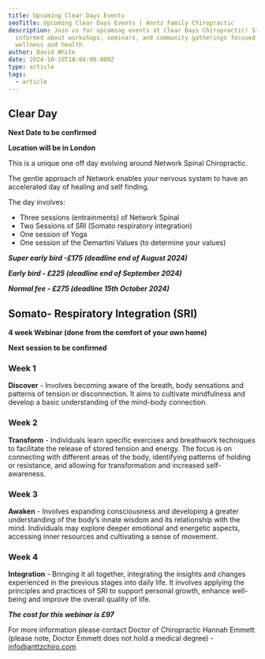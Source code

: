 ```yaml
---
title: Upcoming Clear Days Events
seoTitle: Upcoming Clear Days Events | Anntz Family Chiropractic
description: Join us for upcoming events at Clear Days Chiropractic! Stay
  informed about workshops, seminars, and community gatherings focused on
  wellness and health.
author: David White
date: 2024-10-10T18:04:00.000Z
type: article
tags:
  - article
---
```

## Clear Day

**Next Date to be confirmed**

**Location will be in London**

This is a unique one off day evolving around Network Spinal Chiropractic.

The gentle approach of Network enables your nervous system to have an accelerated day of healing and self finding.

The day involves:

* Three sessions (entrainments) of Network Spinal
* Two Sessions of SRI (Somato respiratory integration)
* One session of Yoga
* One session of the Demartini Values (to determine your values)

***Super early bird -£175 (deadline end of August 2024)***

***Early bird - £225 (deadline end of September 2024)***

***Normal fee - £275 (deadline 15th October 2024)***

## Somato- Respiratory Integration (SRI)

**4 week Webinar (done from the comfort of your own home)**

**Next session to be confirmed**

### Week 1

**Discover** - Involves becoming aware of the breath, body sensations and patterns of tension or disconnection. It aims to cultivate mindfulness and develop a basic understanding of the mind-body connection.

### Week 2

**Transform** - Individuals learn specific exercises and breathwork techniques to facilitate the release of stored tension and energy. The focus is on connecting with different areas of the body, identifying patterns of holding or resistance, and allowing for transformation and increased self-awareness.

### Week 3

**Awaken** - Involves expanding consciousness and developing a greater understanding of the body’s innate wisdom and its relationship with the mind. Individuals may explore deeper emotional and energetic aspects, accessing inner resources and cultivating a sense of movement.

### Week 4

**Integration** - Bringing it all together, integrating the insights and changes experienced in the previous stages into daily life. It involves applying the principles and practices of SRI to support personal growth, enhance well-being and improve the overall quality of life.

***The cost for this webinar is £97***

For more information please contact Doctor of Chiropractic Hannah Emmett (please note, Doctor Emmett does not hold a medical degree) - [info@anttzchiro.com](mailto:info@anttzchiro.com)
